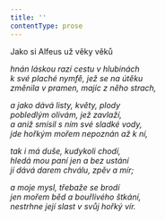 ```yaml
---
title: ''
contentType: prose
---
```


<section>

Jako si Alfeus už věky věků

_hnán láskou razí cestu v hlubinách  
k své plaché nymfě, jež se na útěku  
změnila v pramen, majíc z něho strach,_

</section>

<section>

_a jako dává listy, květy, plody  
pobledlým olivám, jež zavlaží,  
a aniž smísil s ním své sladké vody,  
jde hořkým mořem nepoznán až k ní,_

</section>

<section>

_tak i má duše, kudykoli chodí,  
hledá mou paní jen a bez ustání  
jí dává darem chválu, zpěv a mír;_

</section>

<section>

_a moje mysl, třebaže se brodí  
jen mořem běd a bouřlivého štkání,  
nestrhne její slast v svůj hořký vír._

</section>
